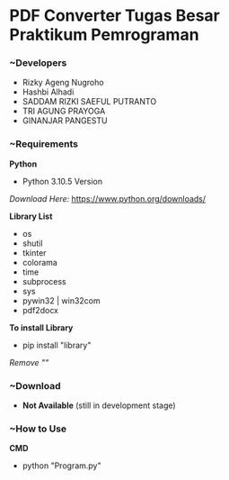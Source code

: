 # PDF Converter Tugas Besar Praktikum Pemrograman

### ~Developers
- Rizky Ageng Nugroho
- Hashbi Alhadi
- SADDAM RIZKI SAEFUL PUTRANTO
- TRI AGUNG PRAYOGA
- GINANJAR PANGESTU

### ~Requirements
**Python**
- Python 3.10.5 Version

*Download Here:* https://www.python.org/downloads/

**Library List**
- os
- shutil
- tkinter
- colorama
- time
- subprocess
- sys
- pywin32 | win32com
- pdf2docx

**To install Library**
- pip install "library"

*Remove ""*

### ~Download
- **Not Available** (still in development stage)

### ~How to Use
**CMD**
- python "Program.py"
